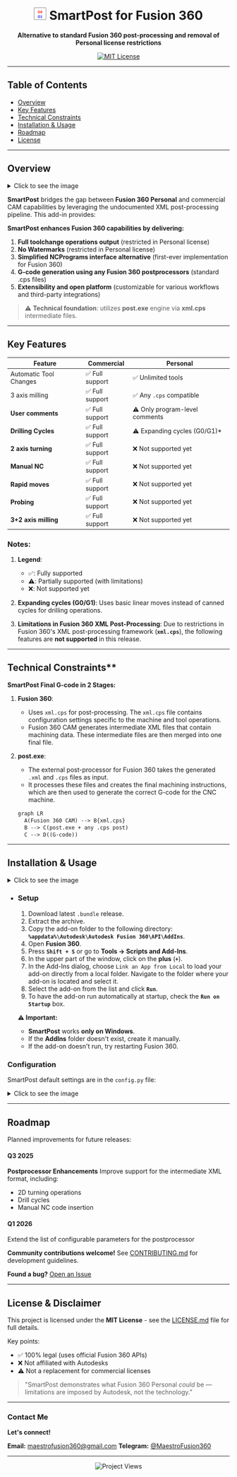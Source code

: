 <h1 align="center">
  <img src="icon.svg" height="28"/>
  SmartPost for Fusion 360
</h1>

<p align="center">
  <strong>Alternative to standard Fusion 360 post-processing and removal of Personal license restrictions</strong>
</p>

<p align="center">
  <a href="LICENSE.md">
    <img src="https://img.shields.io/badge/License-MIT-green" alt="MIT License" />
  </a>
</p>

---


## Table of Contents

- [Overview](#overview)
- [Key Features](#key-features)
- [Technical Constraints](#technical-constraints)
- [Installation & Usage](#installation--usage)
- [Roadmap](#roadmap)
- [License](#license--disclaimer)

---

## Overview

<details>
  <summary>Click to see the image</summary>
  <h1 align="center">
    <img src="assets/img1.png" alt="Main Form" />
  </h1>
</details>

**SmartPost** bridges the gap between **Fusion 360 Personal** and commercial CAM capabilities by leveraging the undocumented XML post-processing pipeline. This add-in provides:

**SmartPost enhances Fusion 360 capabilities by delivering:**

1. **Full toolchange operations output** (restricted in Personal license)
2. **No Watermarks** (restricted in Personal license) 
3. **Simplified NCPrograms interface alternative** (first-ever implementation for Fusion 360)  
4. **G-code generation using any Fusion 360 postprocessors** (standard .cps files)
5. **Extensibility and open platform** (customizable for various workflows and third-party integrations)

> ⚠️ **Technical foundation**: utilizes **post.exe** engine via **xml.cps** intermediate files.

---

## Key Features

| Feature                |    Commercial     |            Personal            |
|------------------------|-------------------|--------------------------------|
| Automatic Tool Changes | ✅ Full support  | ✅ Unlimited tools             |
| 3 axis milling         | ✅ Full support  | ✅ Any `.cps` compatible       |
| **User comments**      | ✅ Full support  | ⚠️ Only program-level comments |
| **Drilling Cycles**    | ✅ Full support  | ⚠️ Expanding cycles (G0/G1)*   |
| **2 axis turning**     | ✅ Full support  | ❌ Not supported yet           |
| **Manual NC**          | ✅ Full support  | ❌ Not supported yet           |
| **Rapid moves**        | ✅ Full support  | ❌ Not supported yet           |
| **Probing**            | ✅ Full support  | ❌ Not supported yet           |
| **3+2 axis milling**   | ✅ Full support  | ❌ Not supported yet           |

### Notes:
1. **Legend**:
   - ✅: Fully supported
   - ⚠️: Partially supported (with limitations)
   - ❌: Not supported yet

2. **Expanding cycles (G0/G1)**: Uses basic linear moves instead of canned cycles for drilling operations.

3. **Limitations in Fusion 360 XML Post-Processing**:
   Due to restrictions in Fusion 360's XML post-processing framework (**`xml.cps`**), the following features are **not supported** in this release.

---

## Technical Constraints**

**SmartPost Final G-code in 2 Stages:**

1. **Fusion 360**:
   - Uses `xml.cps` for post-processing. The `xml.cps` file contains configuration settings specific to the machine and tool operations.
   - Fusion 360 CAM generates intermediate XML files that contain machining data. These intermediate files are then merged into one final file.

2. **post.exe**:
   - The external post-processor for Fusion 360 takes the generated `.xml` and `.cps` files as input.
   - It processes these files and creates the final machining instructions, which are then used to generate the correct G-code for the CNC machine.


   ```mermaid
   graph LR
     A(Fusion 360 CAM) --> B{xml.cps}
     B --> C(post.exe + any .cps post)
     C --> D((G-code))
   ```

---

## Installation & Usage

<details>
  <summary>Click to see the image</summary>
  <h1 align="center">
    <img src="assets/img2.png" alt="Scripts and Add-Ins-1" />
    <img src="assets/img3.png" alt="Scripts and Add-Ins-2" />
  </h1>
</details>

- ### Setup
	1. Download latest `.bundle` release. 
	2. Extract the archive.
	3. Copy the add-on folder to the following directory:  
	**`%appdata%\Autodesk\Autodesk Fusion 360\API\AddIns`**.
	4. Open **Fusion 360**.
	5. Press **`Shift + S`** or go to **Tools → Scripts and Add-Ins**.
	6. In the upper part of the window, click on the **plus** (**`+`**).
	7. In the Add-Ins dialog, choose `Link an App from Local` to load your add-on directly from a local folder. Navigate to the folder where your add-on is located and select it.
	8. Select the add-on from the list and click **`Run`**.
	9. To have the add-on run automatically at startup, check the **`Run on Startup`** box.

	**⚠️ Important:**
	- **SmartPost** works **only on Windows**.
	- If the **AddIns** folder doesn't exist, create it manually.
	- If the add-on doesn't run, try restarting Fusion 360.

### Configuration

SmartPost default settings are in the `config.py` file:

<details>
  <summary>Click to see the image</summary>
  <h1 align="center">
    <img src="assets/img4.png" alt="config.py" />
  </h1>
</details>

---

## Roadmap

Planned improvements for future releases:

#### **Q3 2025**
**Postprocessor Enhancements**
  Improve support for the intermediate XML format, including:
  - 2D turning operations
  - Drill cycles
  - Manual NC code insertion

#### **Q1 2026**
  Extend the list of configurable parameters for the postprocessor

**Community contributions welcome!** See [CONTRIBUTING.md](CONTRIBUTING.md) for development guidelines.

**Found a bug?** [Open an Issue](https://github.com/SmartPost/issues)

---

## License & Disclaimer

This project is licensed under the **MIT License** - see the [LICENSE.md](LICENSE.md) file for full details.

Key points:
- ✅ 100% legal (uses official Fusion 360 APIs)
- ❌ Not affiliated with Autodesks
- ⚠️ Not a replacement for commercial licenses

> "SmartPost demonstrates what Fusion 360 Personal *could* be — limitations are imposed by Autodesk, not the technology."

---

### Contact Me

**Let's connect!**

**Email:** [maestrofusion360@gmail.com](mailto:maestrofusion360@gmail.com)
**Telegram:** [@MaestroFusion360](https://t.me/MaestroFusion360) 

---

<p align="center">
  <img src="https://komarev.com/ghpvc/?username=MaestroFusion360-SmartPost&label=Project+Views&color=blue" alt="Project Views" />
</p>